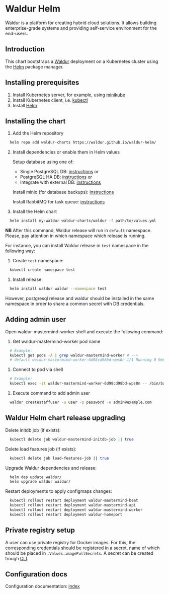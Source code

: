 # Waldur Helm

Waldur is a platform for creating hybrid cloud solutions.
It allows building enterprise-grade systems and
providing self-service environment for the end-users.

## Introduction

This chart bootstraps a [Waldur](https://waldur.com/) deployment
on a Kubernetes cluster using the [Helm](https://helm.sh) package manager.

## Installing prerequisites

1. Install Kubernetes server, for example, using [minikube](docs/minikube.md)
2. Install Kubernetes client, i.e. [kubectl](docs/kubectl.md)
3. Install [Helm](docs/helm.md)

## Installing the chart

1. Add the Helm repository

```bash
  helm repo add waldur-charts https://waldur.github.io/waldur-helm/
```

2. Install dependencies or enable them in Helm values

   Setup database using one of:
    - Single PostgreSQL DB: [instructions](docs/postgres-db.md) or
    - PostgreSQL HA DB: [instructions](docs/postgres-db-ha.md) or
    - Integrate with external DB: [instructions](docs/external-db-integration.md)

    Install minio (for database backups): [instructions](docs/minio.md)

    Install RabbitMQ for task queue: [instructions](docs/rabbitmq.md)

3. Install the Helm chart

```bash
  helm install my-waldur waldur-charts/waldur -f path/to/values.yml
```

**NB** After this command, Waldur release will run in `default` namespace.
Please, pay attention in which namespace which release is running.

For instance, you can install Waldur release
in `test` namespace in the following way:

1. Create `test` namespace:

```bash
  kubectl create namespace test
```

1. Install release:

```bash
  helm install waldur waldur --namespace test
```

However, postgresql release and waldur should be installed
in the same namespace in order to share a common secret with DB credentials.

## Adding admin user

Open waldur-mastermind-worker shell and execute the following command:

1. Get waldur-mastermind-worker pod name

```bash
  # Example:
  kubectl get pods -A | grep waldur-mastermind-worker # -->
  # default waldur-mastermind-worker-6d98cd98bd-wps8n 1/1 Running 0 9m9s
```

1. Connect to pod via shell

```bash
  # Example:
  kubectl exec -it waldur-mastermind-worker-6d98cd98bd-wps8n -- /bin/bash
```

1. Execute command to add admin user

```bash
  waldur createstaffuser -u user -p password -e admin@example.com
```

## Waldur Helm chart release upgrading

Delete initdb job (if exists):

```bash
  kubectl delete job waldur-mastermind-initdb-job || true
```

Delete load features job (if exists):

```bash
  kubectl delete job load-features-job || true
```

Upgrade Waldur dependencies and release:

```bash
  helm dep update waldur/
  helm upgrade waldur waldur/
```

Restart deployments to apply configmaps changes:

```bash
  kubectl rollout restart deployment waldur-mastermind-beat
  kubectl rollout restart deployment waldur-mastermind-api
  kubectl rollout restart deployment waldur-mastermind-worker
  kubectl rollout restart deployment waldur-homeport
```

## Private registry setup

A user can use private registry for Docker images.
For this, the corresponding credentials should be registered in a secret,
name of which should be placed in `.Values.imagePullSecrets`.
A secret can be created trough [CLI](https://kubernetes.io/docs/tasks/configure-pod-container/pull-image-private-registry/#create-a-secret-by-providing-credentials-on-the-command-line).

## Configuration docs

Configuration documentation: [index](docs/index.md)

